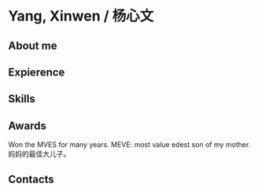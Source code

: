 # Yang, Xinwen  / 杨心文

## About me

## Expierence

## Skills

## Awards
Won the MVES for many years.
MEVE: most value edest son of my mother. 妈妈的最佳大儿子。


## Contacts
